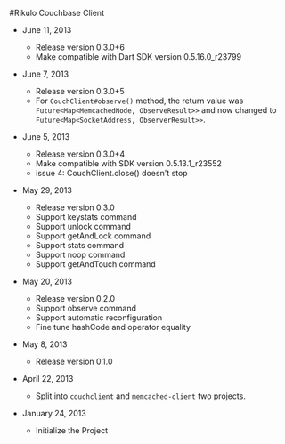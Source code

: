 #Rikulo Couchbase Client

* June 11, 2013
  * Release version 0.3.0+6
  * Make compatible with Dart SDK version 0.5.16.0_r23799

* June 7, 2013
  * Release version 0.3.0+5
  * For `CouchClient#observe()` method, the return value was 
    `Future<Map<MemcachedNode, ObserveResult>>` and now changed to 
    `Future<Map<SocketAddress, ObserverResult>>`.

* June 5, 2013
  * Release version 0.3.0+4
  * Make compatible with SDK version 0.5.13.1_r23552
  * issue 4: CouchClient.close() doesn't stop
  
* May 29, 2013
  * Release version 0.3.0
  * Support keystats command
  * Support unlock command
  * Support getAndLock command
  * Support stats command
  * Support noop command
  * Support getAndTouch command

* May 20, 2013
  * Release version 0.2.0 
  * Support observe command
  * Support automatic reconfiguration
  * Fine tune hashCode and operator equality
  
* May 8, 2013
  * Release version 0.1.0
  
* April 22, 2013
  * Split into `couchclient` and `memcached-client` two projects.
  
* January 24, 2013
  * Initialize the Project

